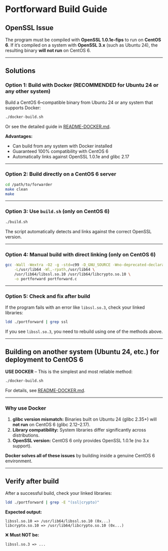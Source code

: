 # Portforward Build Guide

## OpenSSL Issue

The program must be compiled with **OpenSSL 1.0.1e-fips** to run on **CentOS 6**.
If it’s compiled on a system with **OpenSSL 3.x** (such as Ubuntu 24), the resulting binary **will not run** on CentOS 6.

---

## Solutions

### **Option 1: Build with Docker (RECOMMENDED for Ubuntu 24 or any other system)**

Build a CentOS 6–compatible binary from Ubuntu 24 or any system that supports Docker:

```bash
./docker-build.sh
```

Or see the detailed guide in [README-DOCKER.md](README-DOCKER.md).

**Advantages:**

* Can build from any system with Docker installed
* Guaranteed 100% compatibility with CentOS 6
* Automatically links against OpenSSL 1.0.1e and glibc 2.17

---

### **Option 2: Build directly on a CentOS 6 server**

```bash
cd /path/to/forwarder
make clean
make
```

---

### **Option 3: Use `build.sh` (only on CentOS 6)**

```bash
./build.sh
```

The script automatically detects and links against the correct OpenSSL version.

---

### **Option 4: Manual build with direct linking (only on CentOS 6)**

```bash
gcc -Wall -Wextra -O2 -g -std=c99 -D_GNU_SOURCE -Wno-deprecated-declarations \
    -L/usr/lib64 -Wl,-rpath,/usr/lib64 \
    /usr/lib64/libssl.so.10 /usr/lib64/libcrypto.so.10 \
    -o portforward portforward.c
```

---

### **Option 5: Check and fix after build**

If the program fails with an error like `libssl.so.3`, check your linked libraries:

```bash
ldd ./portforward | grep ssl
```

If you see `libssl.so.3`, you need to rebuild using one of the methods above.

---

## Building on another system (Ubuntu 24, etc.) for deployment to CentOS 6

**USE DOCKER** – This is the simplest and most reliable method:

```bash
./docker-build.sh
```

For details, see [README-DOCKER.md](README-DOCKER.md).

---

### **Why use Docker**

1. **glibc version mismatch:**
   Binaries built on Ubuntu 24 (glibc 2.35+) will **not run** on CentOS 6 (glibc 2.12–2.17).
2. **Library compatibility:**
   System libraries differ significantly across distributions.
3. **OpenSSL version:**
   CentOS 6 only provides OpenSSL 1.0.1e (no 3.x support).

**Docker solves all of these issues** by building inside a genuine CentOS 6 environment.

---

## Verify after build

After a successful build, check your linked libraries:

```bash
ldd ./portforward | grep -E "(ssl|crypto)"
```

**Expected output:**

```
libssl.so.10 => /usr/lib64/libssl.so.10 (0x...)
libcrypto.so.10 => /usr/lib64/libcrypto.so.10 (0x...)
```

❌ **Must NOT be:**

```
libssl.so.3 => ...
```
